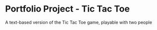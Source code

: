 # Portfolio Project - Tic Tac Toe
 A text-based version of the Tic Tac Toe game, playable with two people
